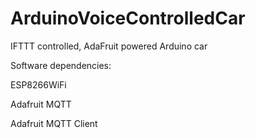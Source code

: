 # ArduinoVoiceControlledCar
IFTTT controlled, AdaFruit powered Arduino car

Software dependencies:

ESP8266WiFi

Adafruit MQTT

Adafruit MQTT Client
